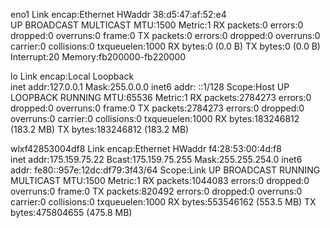 eno1      Link encap:Ethernet  HWaddr 38:d5:47:af:52:e4  
          UP BROADCAST MULTICAST  MTU:1500  Metric:1
          RX packets:0 errors:0 dropped:0 overruns:0 frame:0
          TX packets:0 errors:0 dropped:0 overruns:0 carrier:0
          collisions:0 txqueuelen:1000 
          RX bytes:0 (0.0 B)  TX bytes:0 (0.0 B)
          Interrupt:20 Memory:fb200000-fb220000 

lo        Link encap:Local Loopback  
          inet addr:127.0.0.1  Mask:255.0.0.0
          inet6 addr: ::1/128 Scope:Host
          UP LOOPBACK RUNNING  MTU:65536  Metric:1
          RX packets:2784273 errors:0 dropped:0 overruns:0 frame:0
          TX packets:2784273 errors:0 dropped:0 overruns:0 carrier:0
          collisions:0 txqueuelen:1000 
          RX bytes:183246812 (183.2 MB)  TX bytes:183246812 (183.2 MB)

wlxf42853004df8 Link encap:Ethernet  HWaddr f4:28:53:00:4d:f8  
          inet addr:175.159.75.22  Bcast:175.159.75.255  Mask:255.255.254.0
          inet6 addr: fe80::957e:12dc:df79:3f43/64 Scope:Link
          UP BROADCAST RUNNING MULTICAST  MTU:1500  Metric:1
          RX packets:1044083 errors:0 dropped:0 overruns:0 frame:0
          TX packets:820492 errors:0 dropped:0 overruns:0 carrier:0
          collisions:0 txqueuelen:1000 
          RX bytes:553546162 (553.5 MB)  TX bytes:475804655 (475.8 MB)

